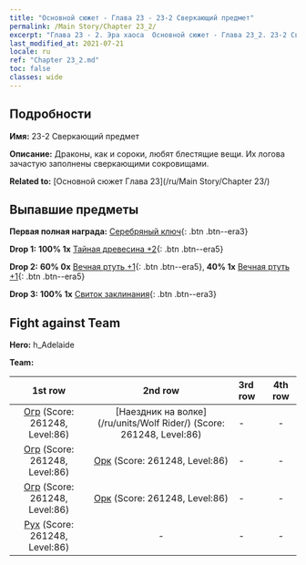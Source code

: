 ```yaml
---
title: "Основной сюжет - Глава 23 - 23-2 Сверкающий предмет"
permalink: /Main Story/Chapter 23_2/
excerpt: "Глава 23 - 2. Эра хаоса  Основной сюжет - Глава 23_2. 23-2 Сверкающий предмет"
last_modified_at: 2021-07-21
locale: ru
ref: "Chapter 23_2.md"
toc: false
classes: wide
---
```


## Подробности

 **Имя:** 23-2 Сверкающий предмет

 **Описание:** Драконы, как и сороки, любят блестящие вещи. Их логова зачастую заполнены сверкающими сокровищами.

 **Related to:** [Основной сюжет Глава 23](/ru/Main Story/Chapter 23/)

## Выпавшие предметы

 **Первая полная награда:** [Серебряный ключ](/ItemsRU/con_693/){: .btn .btn--era3}

 **Drop 1:** **100% 1x** [Тайная древесина +2](/ItemsRU/mat_76/){: .btn .btn--era5}

 **Drop 2:** **60% 0x** [Вечная ртуть +1](/ItemsRU/mat_70/){: .btn .btn--era5}, **40% 1x** [Вечная ртуть +1](/ItemsRU/mat_70/){: .btn .btn--era5}

 **Drop 3:** **100% 1x** [Свиток заклинания](/ItemsRU/con_694/){: .btn .btn--era3}


## Fight against Team
 **Hero:** h_Adelaide

 **Team:**


  | 1st row | 2nd row | 3rd row | 4th row |
  |:----:|:----:|:----|:----:|
  | [Огр](/ru/units/Ogre/) (Score: 261248, Level:86)  | [Наездник на волке](/ru/units/Wolf Rider/) (Score: 261248, Level:86)  | - | - |
  | [Огр](/ru/units/Ogre/) (Score: 261248, Level:86)  | [Орк](/ru/units/Orc/) (Score: 261248, Level:86)  | - | - |
  | [Огр](/ru/units/Ogre/) (Score: 261248, Level:86)  | [Орк](/ru/units/Orc/) (Score: 261248, Level:86)  | - | - |
  | [Рух](/ru/units/Roc/) (Score: 261248, Level:86)  | - | - | - |


